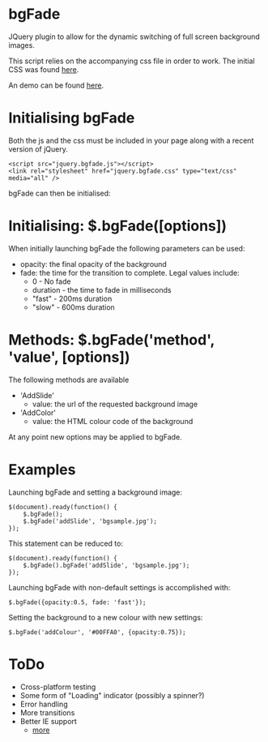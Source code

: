 bgFade
======

JQuery plugin to allow for the dynamic switching of full screen background images.

This script relies on the accompanying css file in order to work. The initial CSS was found [here](http://css-tricks.com/perfect-full-page-background-image/).

An demo can be found [here](http://colinwaddell.com/bgfade/ "bgFade Demo").


Initialising bgFade
======

Both the js and the css must be included in your page along with a recent version of jQuery.

    <script src="jquery.bgfade.js"></script>
    <link rel="stylesheet" href="jquery.bgfade.css" type="text/css" media="all" />

bgFade can then be initialised:

Initialising: $.bgFade([options])
======

When initially launching bgFade the following parameters can be used:

 * opacity: the final opacity of the background
 * fade: the time for the transition to complete. Legal values include:
   - 0 - No fade
   - duration - the time to fade in milliseconds
   - "fast" - 200ms duration
   - "slow" - 600ms duration

Methods: $.bgFade('method', 'value', [options])
======

The following methods are available

 * 'AddSlide'
   - value: the url of the requested background image
 * 'AddColor'
   - value: the HTML colour code of the background

At any point new options may be applied to bgFade.


Examples
======

Launching bgFade and setting a background image:

    $(document).ready(function() {
        $.bgFade();
        $.bgFade('addSlide', 'bgsample.jpg');
    });

This statement can be reduced to:

    $(document).ready(function() {
        $.bgFade().bgFade('addSlide', 'bgsample.jpg');
    });

Launching bgFade with non-default settings is accomplished with:

    $.bgFade({opacity:0.5, fade: 'fast'});
    
Setting the background to a new colour with new settings:

    $.bgFade('addColour', '#00FFA0', {opacity:0.75});
    
ToDo
======

 * Cross-platform testing
 * Some form of "Loading" indicator (possibly a spinner?)
 * Error handling
 * More transitions 
 * Better IE support 
   - [more](http://cookbooks.adobe.com/post_Scale_Background_image_to_browser_size-17590.html)
